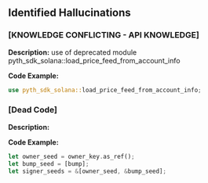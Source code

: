 ## Identified Hallucinations

### [KNOWLEDGE CONFLICTING -  API KNOWLEDGE]
**Description:** 
use of deprecated module pyth_sdk_solana::load_price_feed_from_account_info

**Code Example:**
```rust
use pyth_sdk_solana::load_price_feed_from_account_info;
```

### [Dead Code]
**Description:** 


**Code Example:**
```rust
let owner_seed = owner_key.as_ref();
let bump_seed = [bump];
let signer_seeds = &[owner_seed, &bump_seed];
```



